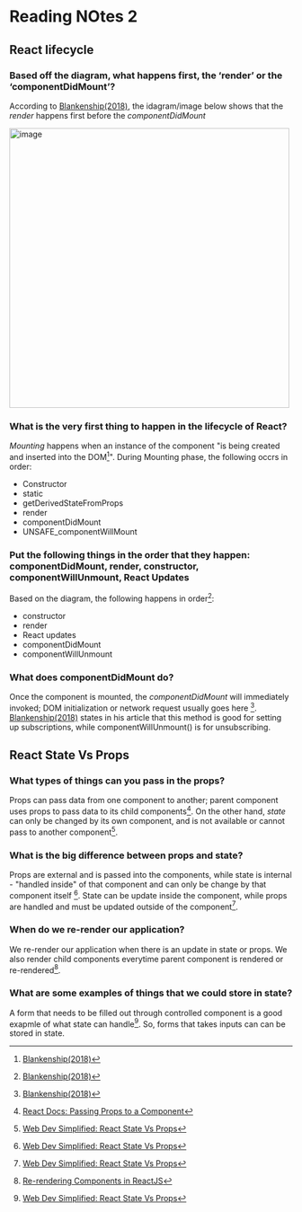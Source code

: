 # Reading NOtes 2

## React lifecycle

### Based off the diagram, what happens first, the ‘render’ or the ‘componentDidMount’?

According to [Blankenship(2018)](https://medium.com/@joshuablankenshipnola/react-component-lifecycle-events-cb77e670a093), the idagram/image below shows that the *render* happens first before the *componentDidMount*

<img width="498" alt="image" src="https://user-images.githubusercontent.com/113204667/196461883-044317e5-60c6-406d-a479-027f4211e51f.png">

### What is the very first thing to happen in the lifecycle of React?

*Mounting* happens when an instance of the component "is being created and inserted into the DOM[^1]". During Mounting phase, the following occrs in order:

- Constructor
- static
- getDerivedStateFromProps
- render
- componentDidMount
- UNSAFE_componentWillMount

### Put the following things in the order that they happen: componentDidMount, render, constructor, componentWillUnmount, React Updates

Based on the diagram, the following happens in order[^1]:
- constructor
- render
- React updates
- componentDidMount
- componentWillUnmount

### What does componentDidMount do?

Once the component is mounted, the *componentDidMount* will immediately invoked; DOM initialization or network request usually goes here [^1]. [Blankenship(2018)](https://medium.com/@joshuablankenshipnola/react-component-lifecycle-events-cb77e670a093) states in his article that this method is good for setting up subscriptions, while componentWillUnmount() is for unsubscribing.

## React State Vs Props

### What types of things can you pass in the props?

Props can pass data from one component to another; parent component uses props to pass data to its child components[^2]. On the other hand, *state* can only be changed by its own component, and is not available or cannot pass to another component[^3].

### What is the big difference between props and state?

Props are external and is passed into the components, while state is internal - "handled inside" of that component and can only be change by that component itself [^3]. State can be update inside the component, while props are handled and must be updated outside of the component[^3].

### When do we re-render our application?

We re-render our application when there is an update in state or props. We also render child components everytime parent component is rendered or re-rendered[^4].


### What are some examples of things that we could store in state?

A form that needs to be filled out through controlled component is a good exapmle of what state can handle[^3]. So, forms that takes inputs can can be stored in state.


[^1]: [Blankenship(2018)](https://medium.com/@joshuablankenshipnola/react-component-lifecycle-events-cb77e670a093)
[^2]: [React Docs: Passing Props to a Component](https://beta.reactjs.org/learn/passing-props-to-a-component)
[^3]: [Web Dev Simplified: React State Vs Props](https://www.youtube.com/watch?v=IYvD9oBCuJI)
[^4]: [Re-rendering Components in ReactJS](https://www.geeksforgeeks.org/re-rendering-components-in-reactjs/)
